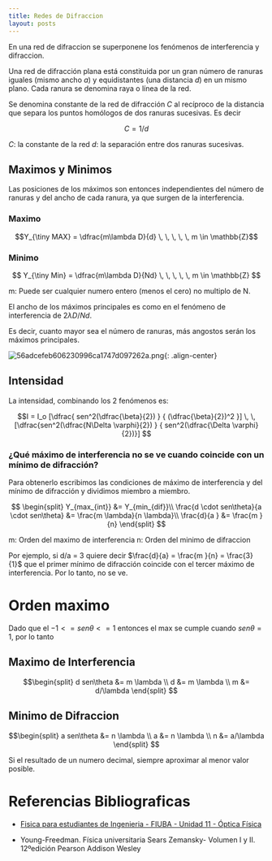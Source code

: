 ```yaml
---
title: Redes de Difraccion
layout: posts
---
```


En una red de difraccion se superponene los fenómenos de interferencia y difraccion.

Una red de difracción plana está constituida por un gran número de ranuras iguales (mismo ancho $a$) y equidistantes (una distancia $d$) en un mismo plano. Cada ranura se denomina raya o línea de la red.

Se denomina constante de la red de difracción $C$ al recíproco de la distancia que separa los puntos homólogos de dos ranuras sucesivas. Es decir 

$$C=1/d$$

$C$: la constante de la red
$d$: la separación entre dos ranuras sucesivas.

## Maximos y Minimos

Las posiciones de los máximos son entonces independientes del número de ranuras y del ancho de cada ranura, ya que surgen de la interferencia.

### Maximo

$$Y_{\tiny MAX} = \dfrac{m\lambda D}{d} \, \, \, \, \, m \in \mathbb{Z}$$

### Minimo

$$
Y_{\tiny Min} = \dfrac{m\lambda D}{Nd}  \, \, \, \, \, m \in \mathbb{Z}
$$

m: Puede ser cualquier numero entero (menos el cero) no multiplo de N.

El ancho de los máximos principales es como en el fenómeno de interferencia de $2 \lambda D/Nd$.

Es decir, cuanto mayor sea el número de ranuras, más angostos serán los máximos principales.

![56adcefeb606230996ca1747d097262a.png](https://luisparedes1.github.io/mundo-fisica/assets/teoria/07_optica_fisica/images/3fe0f08c3df147fe8d016bd646b5c7f9.png){: .align-center}

## Intensidad

La intensidad, combinando los 2 fenómenos es:

$$I = I_o [\dfrac{  sen^2(\dfrac{\beta}{2})  } 
										{ (\dfrac{\beta}{2})^2 }]
					\, \,[\dfrac{sen^2(\dfrac{N\Delta \varphi}{2})  } 
										{ sen^2(\dfrac{\Delta \varphi}{2})}]
							$$
							
### ¿Qué máximo de interferencia no se ve cuando coincide con un mínimo de difracción?

Para obtenerlo escribimos las condiciones de máximo de interferencia y del mínimo de difracción y dividimos miembro a miembro.

$$
\begin{split}
Y_{max_{int}} &= Y_{min_{dif}}\\
\frac{d \cdot sen\theta}{a \cdot sen\theta} &= \frac{m \lambda}{n \lambda}\\
\frac{d}{a } &= \frac{m }{n}
\end{split}
$$

m: Orden del maximo de interferencia
n: Orden del minimo de difraccion

Por ejemplo, si d/a = 3 quiere decir $\frac{d}{a} =  \frac{m }{n} = \frac{3}{1}$ que el primer mínimo de difracción coincide con el tercer máximo de interferencia. Por lo tanto, no se ve.


# Orden maximo

Dado que el $-1<= sen \theta <= 1$ entonces el max se cumple cuando $sen \theta = 1$, por lo tanto

## Maximo de Interferencia

$$\begin{split}
d sen\theta &= m \lambda \\
d &= m \lambda \\
m &= d/\lambda
\end{split}
$$

## Minimo de Difraccion

$$\begin{split}
a sen\theta &= n \lambda \\
a &= n \lambda \\
n &= a/\lambda
\end{split}
$$

Si el resultado de un numero decimal, siempre aproximar al menor valor posible.

# Referencias Bibliograficas

* [Fisica para estudiantes de Ingenieria - FIUBA - Unidad  11 - Óptica Física](https://campus.fi.uba.ar/pluginfile.php/384418/mod_resource/content/1/Unidad%2011%20-%20Optica%20f%C3%ADsica%20-%20Rev.02.pdf)

* Young-Freedman. Física universitaria Sears Zemansky- Volumen I y II. 12ºedición Pearson Addison Wesley 